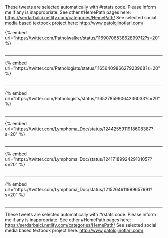 

These tweets are selected automatically with #rstats code. Please inform me if any is inappropriate.
See other #HemePath pages here: https://serdarbalci.netlify.com/categories/HemePath/ 
See selected social media based textbook project here: http://www.patolojinotlari.com/

{% embed url="https://twitter.com/Patholwalker/status/1169070653862899712?s=20" %}<br>
<br>
<hr>
{% embed url="https://twitter.com/Pathologists/status/1165640986627923968?s=20" %}<br>
<br>
<hr>
{% embed url="https://twitter.com/Pathologists/status/1165278599064236033?s=20" %}<br>
<br>
<hr>
{% embed url="https://twitter.com/Lymphoma_Doc/status/1244255911918608387?s=20" %}<br>
<br>
<hr>
{% embed url="https://twitter.com/Lymphoma_Doc/status/1241718992429101057?s=20" %}<br>
<br>
<hr>
{% embed url="https://twitter.com/Lymphoma_Doc/status/1215264611999657991?s=20" %}<br>
<br>
<hr>


These tweets are selected automatically with #rstats code. Please inform me if any is inappropriate.
See other #HemePath pages here: https://serdarbalci.netlify.com/categories/HemePath/ 
See selected social media based textbook project here: http://www.patolojinotlari.com/
